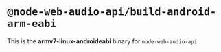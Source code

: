 # `@node-web-audio-api/build-android-arm-eabi`

This is the **armv7-linux-androideabi** binary for `node-web-audio-api`

